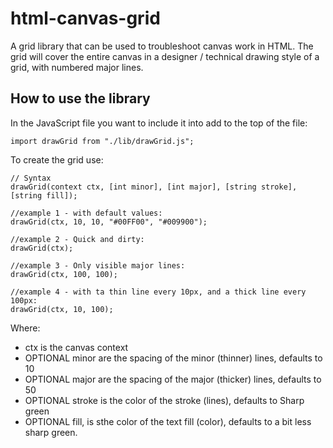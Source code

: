 # html-canvas-grid
A grid library that can be used to troubleshoot canvas work in HTML. The grid will cover the entire canvas in a designer / technical drawing style of a grid, with numbered major lines.

## How to use the library ##
In the JavaScript file you want to include it into add to the top of the file:

```
import drawGrid from "./lib/drawGrid.js";
```

To create the grid use:

```
// Syntax
drawGrid(context ctx, [int minor], [int major], [string stroke], [string fill]);

//example 1 - with default values:
drawGrid(ctx, 10, 10, "#00FF00", "#009900");

//example 2 - Quick and dirty:
drawGrid(ctx);

//example 3 - Only visible major lines:
drawGrid(ctx, 100, 100);

//example 4 - with ta thin line every 10px, and a thick line every 100px:
drawGrid(ctx, 10, 100);

```

Where: 
* ctx is the canvas context
* OPTIONAL minor are the spacing of the minor (thinner) lines, defaults to 10
* OPTIONAL major are the spacing of the major (thicker) lines, defaults to 50
* OPTIONAL stroke is the color of the stroke (lines), defaults to Sharp green
* OPTIONAL fill, is sthe color of the text fill (color), defaults to a bit less sharp green.
